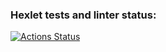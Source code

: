 ### Hexlet tests and linter status:

[![Actions Status](https://github.com/annkainova/layout-designer-project-58/workflows/hexlet-check/badge.svg)](https://github.com/annkainova/layout-designer-project-58/actions)
